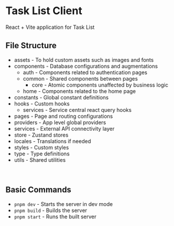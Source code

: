 # Task List Client

React + Vite application for Task List

## File Structure

- assets - To hold custom assets such as images and fonts
- components - Database configurations and augmentations
  - auth - Components related to authentication pages
  - common - Shared components between pages
    - core - Atomic components unaffected by business logic
  - home - Components related to the home page
- constants - Global constant definitions
- hooks - Custom hooks
  - services - Service central react query hooks
- pages - Page and routing configurations
- providers - App level global providers
- services - External API connectivity layer
- store - Zustand stores
- locales - Translations if needed
- styles - Custom styles
- type - Type definitions
- utils - Shared utilities

</br>

## Basic Commands

- `pnpm dev` - Starts the server in dev mode
- `pnpm build` - Builds the server
- `pnpm start` - Runs the built server
